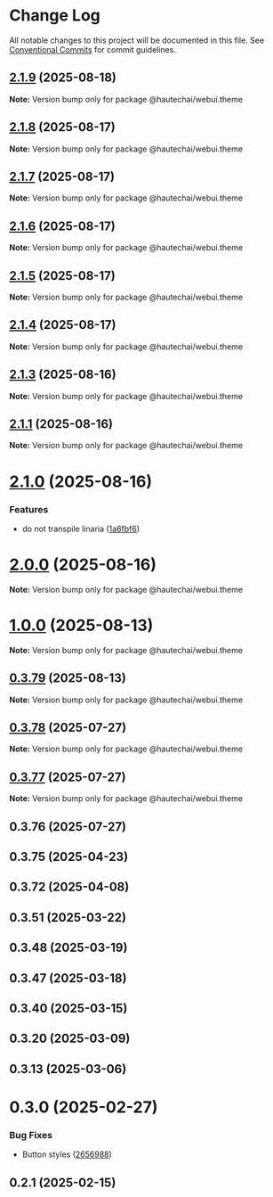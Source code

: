 # Change Log

All notable changes to this project will be documented in this file.
See [Conventional Commits](https://conventionalcommits.org) for commit guidelines.

## [2.1.9](https://github.com/HautechAI/webui/compare/@hautechai/webui.theme@2.1.8...@hautechai/webui.theme@2.1.9) (2025-08-18)

**Note:** Version bump only for package @hautechai/webui.theme

## [2.1.8](https://github.com/HautechAI/webui/compare/@hautechai/webui.theme@2.1.7...@hautechai/webui.theme@2.1.8) (2025-08-17)

**Note:** Version bump only for package @hautechai/webui.theme

## [2.1.7](https://github.com/HautechAI/webui/compare/@hautechai/webui.theme@2.1.6...@hautechai/webui.theme@2.1.7) (2025-08-17)

**Note:** Version bump only for package @hautechai/webui.theme

## [2.1.6](https://github.com/HautechAI/webui/compare/@hautechai/webui.theme@2.1.5...@hautechai/webui.theme@2.1.6) (2025-08-17)

**Note:** Version bump only for package @hautechai/webui.theme

## [2.1.5](https://github.com/HautechAI/webui/compare/@hautechai/webui.theme@2.1.4...@hautechai/webui.theme@2.1.5) (2025-08-17)

**Note:** Version bump only for package @hautechai/webui.theme

## [2.1.4](https://github.com/HautechAI/webui/compare/@hautechai/webui.theme@2.1.3...@hautechai/webui.theme@2.1.4) (2025-08-17)

**Note:** Version bump only for package @hautechai/webui.theme

## [2.1.3](https://github.com/HautechAI/webui/compare/@hautechai/webui.theme@2.1.1...@hautechai/webui.theme@2.1.3) (2025-08-16)

**Note:** Version bump only for package @hautechai/webui.theme

## [2.1.1](https://github.com/HautechAI/webui/compare/@hautechai/webui.theme@2.1.0...@hautechai/webui.theme@2.1.1) (2025-08-16)

**Note:** Version bump only for package @hautechai/webui.theme

# [2.1.0](https://github.com/HautechAI/webui/compare/@hautechai/webui.theme@1.0.0...@hautechai/webui.theme@2.1.0) (2025-08-16)

### Features

- do not transpile linaria ([1a6fbf6](https://github.com/HautechAI/webui/commit/1a6fbf6353a0e5028040006b5045170cf83f1ba0))

# [2.0.0](https://github.com/HautechAI/webui/compare/@hautechai/webui.theme@1.0.0...@hautechai/webui.theme@2.0.0) (2025-08-16)

**Note:** Version bump only for package @hautechai/webui.theme

# [1.0.0](https://github.com/HautechAI/webui/compare/@hautechai/webui.theme@0.3.79...@hautechai/webui.theme@1.0.0) (2025-08-13)

**Note:** Version bump only for package @hautechai/webui.theme

## [0.3.79](https://github.com/HautechAI/webui/compare/@hautechai/webui.theme@0.3.78...@hautechai/webui.theme@0.3.79) (2025-08-13)

**Note:** Version bump only for package @hautechai/webui.theme

## [0.3.78](https://github.com/HautechAI/webui/compare/@hautechai/webui.theme@0.3.77...@hautechai/webui.theme@0.3.78) (2025-07-27)

**Note:** Version bump only for package @hautechai/webui.theme

## [0.3.77](https://github.com/HautechAI/webui/compare/@hautechai/webui.theme@0.3.76...@hautechai/webui.theme@0.3.77) (2025-07-27)

**Note:** Version bump only for package @hautechai/webui.theme

## 0.3.76 (2025-07-27)

## 0.3.75 (2025-04-23)

## 0.3.72 (2025-04-08)

## 0.3.51 (2025-03-22)

## 0.3.48 (2025-03-19)

## 0.3.47 (2025-03-18)

## 0.3.40 (2025-03-15)

## 0.3.20 (2025-03-09)

## 0.3.13 (2025-03-06)

# 0.3.0 (2025-02-27)

### Bug Fixes

- Button styles ([2656988](https://github.com/HautechAI/webui/commit/2656988763cfa46585598d7a8840805249487753))

## 0.2.1 (2025-02-15)
